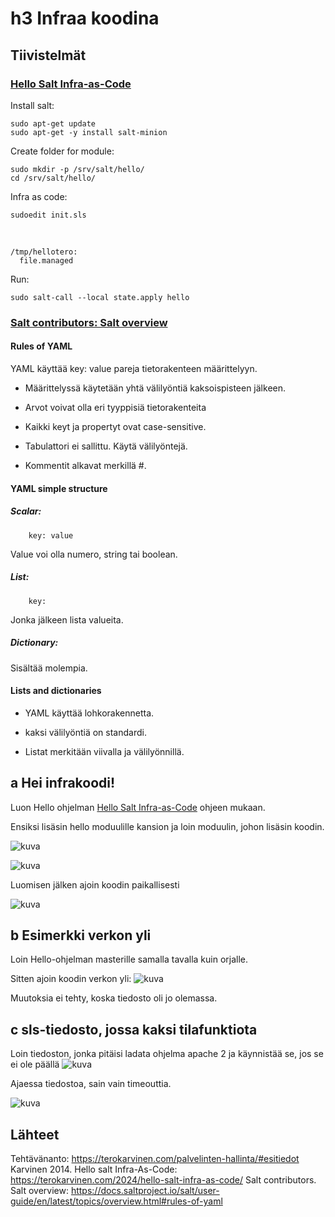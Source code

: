 # h3 Infraa koodina

## Tiivistelmät
### [Hello Salt Infra-as-Code](https://terokarvinen.com/2024/hello-salt-infra-as-code/)
Install salt:

    sudo apt-get update
    sudo apt-get -y install salt-minion
Create folder for module:

    sudo mkdir -p /srv/salt/hello/
    cd /srv/salt/hello/
Infra as code:

    sudoedit init.sls
<br>

    /tmp/hellotero:
      file.managed
Run:

    sudo salt-call --local state.apply hello
### [Salt contributors: Salt overview](https://docs.saltproject.io/salt/user-guide/en/latest/topics/overview.html#rules-of-yaml)
#### Rules of YAML
YAML käyttää key: value pareja tietorakenteen määrittelyyn.

- Määrittelyssä käytetään yhtä välilyöntiä kaksoispisteen jälkeen.

- Arvot voivat olla eri tyyppisiä tietorakenteita 

- Kaikki keyt ja propertyt ovat case-sensitive.

- Tabulattori ei sallittu. Käytä välilyöntejä.

- Kommentit alkavat merkillä #.

#### YAML simple structure
##### Scalar: 

        key: value
Value voi olla numero, string tai boolean.

##### List:

        key:
Jonka jälkeen lista valueita.

##### Dictionary:
Sisältää molempia.

#### Lists and dictionaries

- YAML käyttää lohkorakennetta.

- kaksi välilyöntiä on standardi.

- Listat merkitään viivalla ja välilyönnillä.

## a Hei infrakoodi!
Luon Hello ohjelman [Hello Salt Infra-as-Code](https://terokarvinen.com/2024/hello-salt-infra-as-code/) ohjeen mukaan.

Ensiksi lisäsin hello moduulille kansion ja loin moduulin, johon lisäsin koodin.

![kuva](https://github.com/user-attachments/assets/65934152-22e7-48d5-bf8d-4427f78a45be)


![kuva](https://github.com/user-attachments/assets/b2896ad0-c2f7-4aad-97ea-a236379b5734)

Luomisen jälken ajoin koodin paikallisesti

![kuva](https://github.com/user-attachments/assets/80d636d2-5152-4538-ad39-17bd800a45e1)


## b Esimerkki verkon yli
Loin Hello-ohjelman masterille samalla tavalla kuin orjalle.

Sitten ajoin koodin verkon yli:
![kuva](https://github.com/user-attachments/assets/8f900342-4726-4ffa-82e1-343de7de0e1a)

Muutoksia ei tehty, koska tiedosto oli jo olemassa.
## c sls-tiedosto, jossa kaksi tilafunktiota
Loin tiedoston, jonka pitäisi ladata ohjelma apache 2 ja käynnistää se, jos se ei ole päällä
![kuva](https://github.com/user-attachments/assets/ff147f04-8cf2-4b40-b5ce-aa62d7ceb9d5)

Ajaessa tiedostoa, sain vain timeouttia.

![kuva](https://github.com/user-attachments/assets/b80c0a40-be97-45db-91c7-eb7e8168a4ac)


## Lähteet

Tehtävänanto: https://terokarvinen.com/palvelinten-hallinta/#esitiedot
Karvinen 2014. Hello salt Infra-As-Code: https://terokarvinen.com/2024/hello-salt-infra-as-code/
Salt contributors. Salt overview: https://docs.saltproject.io/salt/user-guide/en/latest/topics/overview.html#rules-of-yaml 

